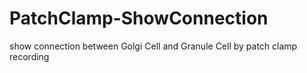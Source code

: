# PatchClamp-ShowConnection
show connection between Golgi Cell and Granule Cell by patch clamp recording
